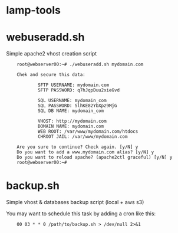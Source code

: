lamp-tools
==========

webuseradd.sh
=============

Simple apache2 vhost creation script

        root@webserver00:~# ./webuseradd.sh mydomain.com

        Chek and secure this data:

                SFTP USERNAME: mydomain.com
                SFTP PASSWORD: q7hJqpDuu2xieGvd
        
                SQL USERNAME: mydomain_com
                SQL PASSWORD: SlhKE82YbXpz9MjG
                SQL DB NAME: mydomain_com
        
                VHOST: http://mydomain.com
                DOMAIN NAME: mydomain.com
                WEB ROOT: /var/www/mydomain.com/htdocs
                CHROOT JAIL: /var/www/mydomain.com

        Are you sure to continue? Check again. [y/N] y
        Do you want to add a www.mydomain.com alias? [y/N] y
        Do you want to reload apache? (apache2ctl graceful) [y/N] y
        root@webserver00:~# 

backup.sh
=========

Simple vhost & databases backup script (local + aws s3)

You may want to schedule this task by adding a cron like this:

        00 03 * * 0	/path/to/backup.sh > /dev/null 2>&1
